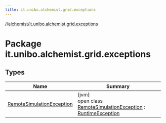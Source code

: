 ```yaml
---
title: it.unibo.alchemist.grid.exceptions
---
```

//[alchemist](../../index.html)/[it.unibo.alchemist.grid.exceptions](index.html)



# Package it.unibo.alchemist.grid.exceptions



## Types


| Name | Summary |
|---|---|
| [RemoteSimulationException](-remote-simulation-exception/index.html) | [jvm]<br>open class [RemoteSimulationException](-remote-simulation-exception/index.html) : [RuntimeException](https://docs.oracle.com/javase/8/docs/api/java/lang/RuntimeException.html) |

